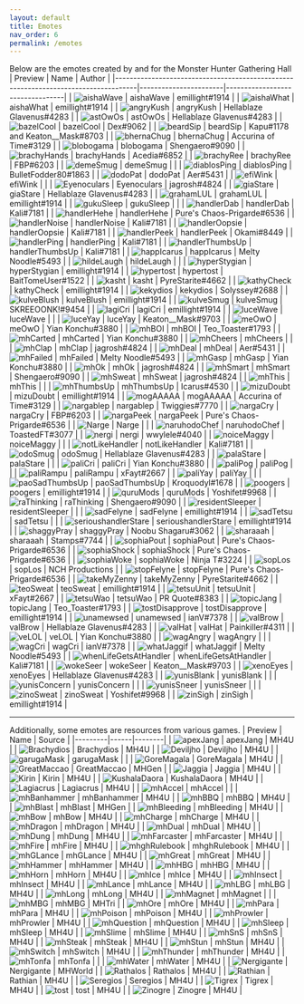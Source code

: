 ```yaml
---
layout: default
title: Emotes
nav_order: 6
permalink: /emotes
---
```


Below are the emotes created by and for the Monster Hunter Gathering Hall
| Preview                                                                            | Name                  | Author                          |
|------------------------------------------------------------------------------------|-----------------------|---------------------------------|
| ![aishaWave](https://cdn.discordapp.com/emojis/659905680068575235.png)             | aishaWave             | emillight#1914                  |
| ![aishaWhat](https://cdn.discordapp.com/emojis/788888375423401985.png)             | aishaWhat             | emillight#1914                  |
| ![angryKush](https://cdn.discordapp.com/emojis/546495536136454154.png)             | angryKush             | Hellablaze Glavenus#4283        |
| ![astOwOs](https://cdn.discordapp.com/emojis/546495536166076417.png)               | astOwOs               | Hellablaze Glavenus#4283        |
| ![bazelCool](https://cdn.discordapp.com/emojis/597646773590425616.png)             | bazelCool             | Dex#9062                        |
| ![beardSip](https://cdn.discordapp.com/emojis/659905683470286873.png)              | beardSip              | Kapu#1178 and Keaton__Mask#8703 |
| ![bhernaChug](https://cdn.discordapp.com/emojis/717882055408484453.png)            | bhernaChug            | Accurina of Time#3129           |
| ![blobogama](https://cdn.discordapp.com/emojis/546495536665198602.png)             | blobogama             | Shengaero#9090                  |
| ![brachyHands](https://cdn.discordapp.com/emojis/717882055610073148.png)           | brachyHands           | Acedia#6852                     |
| ![brachyRee](https://cdn.discordapp.com/emojis/788888382091689994.png)             | brachyRee             | FBP#6203                        |
| ![demeSmug](https://cdn.discordapp.com/emojis/660183689702932493.png)              | demeSmug              |                                 |
| ![diablosPing](https://cdn.discordapp.com/emojis/659905720539545613.png)           | diablosPing           | BulletFodder80#1863             |
| ![dodoPat](https://cdn.discordapp.com/emojis/546495536673325086.png)               | dodoPat               | Aer#5431                        |
| ![efiWink](https://cdn.discordapp.com/emojis/659905761752645651.png)               | efiWink               |                                 |
| ![Eyenoculars](https://cdn.discordapp.com/emojis/374250960236838922.png)           | Eyenoculars           | jagrosh#4824                    |
| ![giaStare](https://cdn.discordapp.com/emojis/597646774148136970.png)              | giaStare              | Hellablaze Glavenus#4283        |
| ![grahamLUL](https://cdn.discordapp.com/emojis/717882053277909063.png)             | grahamLUL             | emillight#1914                  |
| ![gukuSleep](https://cdn.discordapp.com/emojis/659905689220677653.png)             | gukuSleep             |                                 |
| ![handlerDab](https://cdn.discordapp.com/emojis/788888382079369226.png)            | handlerDab            | Kali#7181                       |
| ![handlerHehe](https://cdn.discordapp.com/emojis/717882055182254191.png)           | handlerHehe           | Pure's Chaos-Prigarde#6536      |
| ![handlerNoise](https://cdn.discordapp.com/emojis/788888382037819422.png)          | handlerNoise          | Kali#7181                       |
| ![handlerOopsie](https://cdn.discordapp.com/emojis/659905750579281921.png)         | handlerOopsie         | Kali#7181                       |
| ![handlerPeek](https://cdn.discordapp.com/emojis/788888384906461185.png)           | handlerPeek           | Okami#8449                      |
| ![handlerPing](https://cdn.discordapp.com/emojis/788888382024450099.png)           | handlerPing           | Kali#7181                       |
| ![handlerThumbsUp](https://cdn.discordapp.com/emojis/659905748276609024.png)       | handlerThumbsUp       | Kali#7181                       |
| ![happIcarus](https://cdn.discordapp.com/emojis/281963678591352834.png)            | happIcarus            | Melty Noodle#5493               |
| ![hildeLaugh](https://cdn.discordapp.com/emojis/788888377109118997.png)            | hildeLaugh            |                                 |
| ![hyperStygian](https://cdn.discordapp.com/emojis/659905766769295373.png)          | hyperStygian          | emillight#1914                  |
| ![hypertost](https://cdn.discordapp.com/emojis/659905860201480230.png)             | hypertost             | BaitTomeUser#1522               |
| ![kasht](https://cdn.discordapp.com/emojis/659907149580861460.png)                 | kasht                 | PyreStarite#4662                |
| ![kathyCheck](https://cdn.discordapp.com/emojis/659905764101718017.png)            | kathyCheck            | emillight#1914                  |
| ![kekydios](https://cdn.discordapp.com/emojis/546495536392437811.png)              | kekydios              | Solyssey#2688                   |
| ![kulveBlush](https://cdn.discordapp.com/emojis/659905764139335698.png)            | kulveBlush            | emillight#1914                  |
| ![kulveSmug](https://cdn.discordapp.com/emojis/788888381089513512.png)             | kulveSmug             | SKREEOONK!#9454                 |
| ![lagiCri](https://cdn.discordapp.com/emojis/717882052619534367.png)               | lagiCri               | emillight#1914                  |
| ![luceWave](https://cdn.discordapp.com/emojis/717882051151265889.png)              | luceWave              |                                 |
| ![luceYay](https://cdn.discordapp.com/emojis/597646774017982465.png)               | luceYay               | Keaton__Mask#9703               |
| ![meOwO](https://cdn.discordapp.com/emojis/546495536266477569.png)                 | meOwO                 | Yian Konchu#3880                |
| ![mhBOI](https://cdn.discordapp.com/emojis/717882049566081066.png)                 | mhBOI                 | Teo_Toaster#1793                |
| ![mhCarted](https://cdn.discordapp.com/emojis/546495536241311775.png)              | mhCarted              | Yian Konchu#3880                |
| ![mhCheers](https://cdn.discordapp.com/emojis/597646773833695232.png)              | mhCheers              |                                 |
| ![mhClap](https://cdn.discordapp.com/emojis/546495536748822538.png)                | mhClap                | jagrosh#4824                    |
| ![mhDeal](https://cdn.discordapp.com/emojis/546495536002367488.png)                | mhDeal                | Aer#5431                        |
| ![mhFailed](https://cdn.discordapp.com/emojis/374256883588005908.png)              | mhFailed              | Melty Noodle#5493               |
| ![mhGasp](https://cdn.discordapp.com/emojis/546495536530849834.png)                | mhGasp                | Yian Konchu#3880                |
| ![mhOk](https://cdn.discordapp.com/emojis/546495536363208725.png)                  | mhOk                  | jagrosh#4824                    |
| ![mhSmart](https://cdn.discordapp.com/emojis/597646773892415516.png)               | mhSmart               | Shengaero#9090                  |
| ![mhSweat](https://cdn.discordapp.com/emojis/546495536660742159.png)               | mhSweat               | jagrosh#4824                    |
| ![mhThis](https://cdn.discordapp.com/emojis/374250960010215426.png)                | mhThis                |                                 |
| ![mhThumbsUp](https://cdn.discordapp.com/emojis/546495536698621952.png)            | mhThumbsUp            | Icarus#4530                     |
| ![mizuDoubt](https://cdn.discordapp.com/emojis/788888380007120946.png)             | mizuDoubt             | emillight#1914                  |
| ![mogAAAAA](https://cdn.discordapp.com/emojis/659905734896517130.png)              | mogAAAAA              | Accurina of Time#3129           |
| ![nargablep](https://cdn.discordapp.com/emojis/717882052170743890.png)             | nargablep             | Twiggies#7770                   |
| ![nargaCry](https://cdn.discordapp.com/emojis/788888380855418880.png)              | nargaCry              | FBP#6203                        |
| ![nargaPeek](https://cdn.discordapp.com/emojis/659907218321440790.png)             | nargaPeek             | Pure's Chaos-Prigarde#6536      |
| ![Narge](https://cdn.discordapp.com/emojis/374256883588005918.png)                 | Narge                 |                                 |
| ![naruhodoChef](https://cdn.discordapp.com/emojis/717882049587052555.png)          | naruhodoChef          | ToastedFT#3077                  |
| ![nergi](https://cdn.discordapp.com/emojis/659907222964404283.png)                 | nergi                 | wwylele#4040                    |
| ![noiceMaggy](https://cdn.discordapp.com/emojis/281963678864244737.png)            | noiceMaggy            |                                 |
| ![notLikeHandler](https://cdn.discordapp.com/emojis/788888382251466842.png)        | notLikeHandler        | Kali#7181                       |
| ![odoSmug](https://cdn.discordapp.com/emojis/546495535817949225.png)               | odoSmug               | Hellablaze Glavenus#4283        |
| ![palaStare](https://cdn.discordapp.com/emojis/788888378909261864.png)             | palaStare             |                                 |
| ![paliCri](https://cdn.discordapp.com/emojis/546495536442638363.png)               | paliCri               | Yian Konchu#3880                |
| ![paliPog](https://cdn.discordapp.com/emojis/788888996747018261.png)               | paliPog               |                                 |
| ![paliRampu](https://cdn.discordapp.com/emojis/788888377293799444.png)             | paliRampu             | xFayt#2667                      |
| ![paliYay](https://cdn.discordapp.com/emojis/660977900371312651.png)               | paliYay               |                                 |
| ![paoSadThumbsUp](https://cdn.discordapp.com/emojis/717882050568519731.png)        | paoSadThumbsUp        | Kroquodyl#1678                  |
| ![poogers](https://cdn.discordapp.com/emojis/717890480276504697.png)               | poogers               | emillight#1914                  |
| ![quruMods](https://cdn.discordapp.com/emojis/788888382477697084.png)              | quruMods              | Yoshifet#9968                   |
| ![raThinking](https://cdn.discordapp.com/emojis/546495536602021888.png)            | raThinking            | Shengaero#9090                  |
| ![residentSleeper](https://cdn.discordapp.com/emojis/659905687647682580.png)       | residentSleeper       |                                 |
| ![sadFelyne](https://cdn.discordapp.com/emojis/597646774076833792.png)             | sadFelyne             | emillight#1914                  |
| ![sadTetsu](https://cdn.discordapp.com/emojis/546495536174202882.png)              | sadTetsu              |                                 |
| ![serioushandlerStare](https://cdn.discordapp.com/emojis/717882052866998326.png)   | serioushandlerStare   | emillight#1914                  |
| ![shaggyPray](https://cdn.discordapp.com/emojis/597646774211182613.png)            | shaggyPray            | Noobu Shagaru#3062              |
| ![sharaaah](https://cdn.discordapp.com/emojis/659907232695189504.png)              | sharaaah              | Stamps#7744                     |
| ![sophiaPout](https://cdn.discordapp.com/emojis/659907159676682283.png)            | sophiaPout            | Pure's Chaos-Prigarde#6536      |
| ![sophiaShock](https://cdn.discordapp.com/emojis/659905864567750676.png)           | sophiaShock           | Pure's Chaos-Prigarde#6536      |
| ![sophiaWoke](https://cdn.discordapp.com/emojis/717882052384522390.png)            | sophiaWoke            | Ninja T#3224                    |
| ![sopLos](https://cdn.discordapp.com/emojis/659905769444999188.png)                | sopLos                | NCH Productions                 |
| ![stopFelyne](https://cdn.discordapp.com/emojis/659907242950131732.png)            | stopFelyne            | Pure's Chaos-Prigarde#6536      |
| ![takeMyZenny](https://cdn.discordapp.com/emojis/667350557639573505.png)           | takeMyZenny           | PyreStarite#4662                |
| ![teoSweat](https://cdn.discordapp.com/emojis/597646773946810379.png)              | teoSweat              | emillight#1914                  |
| ![tetsuUnit](https://cdn.discordapp.com/emojis/788888379747860510.png)             | tetsuUnit             | xFayt#2667                      |
| ![tetsuWao](https://cdn.discordapp.com/emojis/788888382101127188.png)              | tetsuWao              | PR Quote#8383                   |
| ![topicJang](https://cdn.discordapp.com/emojis/717882056528363602.png)             | topicJang             | Teo_Toaster#1793                |
| ![tostDisapprove](https://cdn.discordapp.com/emojis/717882053890408479.png)        | tostDisapprove        | emillight#1914                  |
| ![unamewsed](https://cdn.discordapp.com/emojis/546495536593895433.png)             | unamewsed             | ianV#7378                       |
| ![valBrow](https://cdn.discordapp.com/emojis/546495536501620756.png)               | valBrow               | Hellablaze Glavenus#4283        |
| ![valHat](https://cdn.discordapp.com/emojis/597646774227828755.png)                | valHat                | Painkiller#4311                 |
| ![veLOL](https://cdn.discordapp.com/emojis/546495536555884564.png)                 | veLOL                 | Yian Konchu#3880                |
| ![wagAngry](https://cdn.discordapp.com/emojis/585587770777403392.png)              | wagAngry              |                                 |
| ![wagCri](https://cdn.discordapp.com/emojis/585587770957889536.png)                | wagCri                | ianV#7378                       |
| ![whatJaggif](https://cdn.discordapp.com/emojis/374255488273219604.png)            | whatJaggif            | Melty Noodle#5493               |
| ![whenLifeGetsAtHandler](https://cdn.discordapp.com/emojis/717882052770398339.png) | whenLifeGetsAtHandler | Kali#7181                       |
| ![wokeSeer](https://cdn.discordapp.com/emojis/597646773967913012.png)              | wokeSeer              | Keaton__Mask#9703               |
| ![xenoEyes](https://cdn.discordapp.com/emojis/597646774307389440.png)              | xenoEyes              | Hellablaze Glavenus#4283        |
| ![yunisBlank](https://cdn.discordapp.com/emojis/788888377348325437.png)            | yunisBlank            |                                 |
| ![yunisConcern](https://cdn.discordapp.com/emojis/659905757676044359.png)          | yunisConcern          |                                 |
| ![yunisSneer](https://cdn.discordapp.com/emojis/788888377184616498.png)            | yunisSneer            |                                 |
| ![zinoSweat](https://cdn.discordapp.com/emojis/788888380078293012.png)             | zinoSweat             | Yoshifet#9968                   |
| ![zinSigh](https://cdn.discordapp.com/emojis/659905761291403286.png)               | zinSigh               | emillight#1914                  |

---

Additionally, some emotes are resources from various games.
| Preview | Name | Source |
|---------|------|--------|
| ![apexJang](https://cdn.discordapp.com/emojis/229902862128381952.png) | apexJang | MH4U |
| ![Brachydios](https://cdn.discordapp.com/emojis/233809176604704768.png) | Brachydios | MH4U |
| ![Deviljho](https://cdn.discordapp.com/emojis/233810653792567296.png) | Deviljho | MH4U |
| ![garugaMask](https://cdn.discordapp.com/emojis/281963837022928896.png) | garugaMask |  |
| ![GoreMagala](https://cdn.discordapp.com/emojis/234046690779201536.png) | GoreMagala | MH4U |
| ![GreatMaccao](https://cdn.discordapp.com/emojis/230103555468427264.png) | GreatMaccao | MHGen |
| ![Jaggia](https://cdn.discordapp.com/emojis/229890172106309634.png) | Jaggia | MH4U |
| ![Kirin](https://cdn.discordapp.com/emojis/318817885986488320.png) | Kirin | MH4U |
| ![KushalaDaora](https://cdn.discordapp.com/emojis/318817886393073674.png) | KushalaDaora | MH4U |
| ![Lagiacrus](https://cdn.discordapp.com/emojis/233484744367538177.png) | Lagiacrus | MH4U |
| ![mhAccel](https://cdn.discordapp.com/emojis/717882049565949992.png) | mhAccel |  |
| ![mhBanhammer](https://cdn.discordapp.com/emojis/229904262405160961.png) | mhBanhammer | MH4U |
| ![mhBBQ](https://cdn.discordapp.com/emojis/318817000220524544.png) | mhBBQ | MH4U |
| ![mhBlast](https://cdn.discordapp.com/emojis/374256883558776842.png) | mhBlast | MHGen |
| ![mhBleeding](https://cdn.discordapp.com/emojis/318815089530503181.png) | mhBleeding | MH4U |
| ![mhBow](https://cdn.discordapp.com/emojis/616429517967458324.png) | mhBow | MH4U |
| ![mhCharge](https://cdn.discordapp.com/emojis/616429518017658880.png) | mhCharge | MH4U |
| ![mhDragon](https://cdn.discordapp.com/emojis/318815089992007680.png) | mhDragon | MH4U |
| ![mhDual](https://cdn.discordapp.com/emojis/616429517594165255.png) | mhDual | MH4U |
| ![mhDung](https://cdn.discordapp.com/emojis/374256883596263424.png) | mhDung | MH4U |
| ![mhFarcaster](https://cdn.discordapp.com/emojis/233809779426852864.png) | mhFarcaster | MH4U |
| ![mhFire](https://cdn.discordapp.com/emojis/374256883504119809.png) | mhFire | MH4U |
| ![mhghRulebook](https://cdn.discordapp.com/emojis/239871728883335168.png) | mhghRulebook | MH4U |
| ![mhGLance](https://cdn.discordapp.com/emojis/616429518390820944.png) | mhGLance | MH4U |
| ![mhGreat](https://cdn.discordapp.com/emojis/616429518206533636.png) | mhGreat | MH4U |
| ![mhHammer](https://cdn.discordapp.com/emojis/616429518256603166.png) | mhHammer | MH4U |
| ![mhHBG](https://cdn.discordapp.com/emojis/616429517929709572.png) | mhHBG | MH4U |
| ![mhHorn](https://cdn.discordapp.com/emojis/616429518571307024.png) | mhHorn | MH4U |
| ![mhIce](https://cdn.discordapp.com/emojis/318815089882824705.png) | mhIce | MH4U |
| ![mhInsect](https://cdn.discordapp.com/emojis/616429518223048704.png) | mhInsect | MH4U |
| ![mhLance](https://cdn.discordapp.com/emojis/616429517992493077.png) | mhLance | MH4U |
| ![mhLBG](https://cdn.discordapp.com/emojis/616429518244020254.png) | mhLBG | MH4U |
| ![mhLong](https://cdn.discordapp.com/emojis/616429518168522836.png) | mhLong | MH4U |
| ![mhMagnet](https://cdn.discordapp.com/emojis/616595587860791321.png) | mhMagnet |  |
| ![mhMBG](https://cdn.discordapp.com/emojis/616595587722379274.png) | mhMBG | MHTri |
| ![mhOre](https://cdn.discordapp.com/emojis/694883958978248734.png) | mhOre | MH4U |
| ![mhPara](https://cdn.discordapp.com/emojis/229901831927496716.png) | mhPara | MH4U |
| ![mhPoison](https://cdn.discordapp.com/emojis/229901925481578496.png) | mhPoison | MH4U |
| ![mhProwler](https://cdn.discordapp.com/emojis/616429518223310868.png) | mhProwler | MH4U |
| ![mhQuestion](https://cdn.discordapp.com/emojis/374256883512508416.png) | mhQuestion | MH4U |
| ![mhSleep](https://cdn.discordapp.com/emojis/374256883378421761.png) | mhSleep | MH4U |
| ![mhSlime](https://cdn.discordapp.com/emojis/318815089644011520.png) | mhSlime | MH4U |
| ![mhSnS](https://cdn.discordapp.com/emojis/616429517984104480.png) | mhSnS | MH4U |
| ![mhSteak](https://cdn.discordapp.com/emojis/374256883399262209.png) | mhSteak | MH4U |
| ![mhStun](https://cdn.discordapp.com/emojis/229901192111718402.png) | mhStun | MH4U |
| ![mhSwitch](https://cdn.discordapp.com/emojis/616429518290157588.png) | mhSwitch | MH4U |
| ![mhThunder](https://cdn.discordapp.com/emojis/318815090088607744.png) | mhThunder | MH4U |
| ![mhTonfa](https://cdn.discordapp.com/emojis/616595587361538049.png) | mhTonfa |  |
| ![mhWater](https://cdn.discordapp.com/emojis/374256883206193155.png) | mhWater | MH4U |
| ![Nergigante](https://cdn.discordapp.com/emojis/659907224876875776.png) | Nergigante | MHWorld |
| ![Rathalos](https://cdn.discordapp.com/emojis/233810321142317056.png) | Rathalos | MH4U |
| ![Rathian](https://cdn.discordapp.com/emojis/233810654107009024.png) | Rathian | MH4U |
| ![Seregios](https://cdn.discordapp.com/emojis/233810653515743243.png) | Seregios | MH4U |
| ![Tigrex](https://cdn.discordapp.com/emojis/233810654178312192.png) | Tigrex | MH4U |
| ![tost](https://cdn.discordapp.com/emojis/234003124401078273.png) | tost | MH4U |
| ![Zinogre](https://cdn.discordapp.com/emojis/229890674097520640.png) | Zinogre | MH4U |
